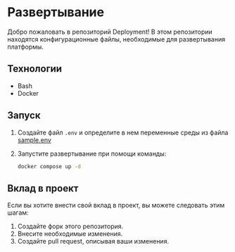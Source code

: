 # Развертывание

Добро пожаловать в репозиторий Deployment! В этом репозитории находятся конфигурационные файлы, необходимые для 
развертывания платформы.

## Технологии

- Bash
- Docker

## Запуск

1. Создайте файл `.env` и определите в нем переменные среды из файла [sample.env](sample.env)
2. Запустите развертывание при помощи команды:

    ```bash
    docker compose up -d
   ```

## Вклад в проект

Если вы хотите внести свой вклад в проект, вы можете следовать этим шагам:

1. Создайте форк этого репозитория.
2. Внесите необходимые изменения.
3. Создайте pull request, описывая ваши изменения.